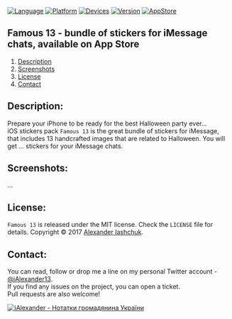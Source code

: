 [![Language](https://img.shields.io/badge/Swift-4.0-orange.svg?style=flat)](#)
[![Platform](https://img.shields.io/badge/iOS-10.0-lightgray.svg?style=flat)](#)
[![Devices](https://img.shields.io/badge/Devices-iMessage_on_iPhone_and_iPad-green.svg?style=flat)](#)
[![Version](https://img.shields.io/badge/App_version-1.0-blue.svg?style=flat)](#)
[![AppStore](https://img.shields.io/badge/App_Store-1.99-brightgreen.svg?style=flat)](http://ialexander.me/2e3ZYpi)

## Famous 13 - bundle of stickers for iMessage chats, available on App Store
1. [Description](#description)
2. [Screenshots](#screenshots)
3. [License](#license)
4. [Contact](#contact)

## <a name="description"> Description: </a>

Prepare your iPhone to be ready for the best Halloween party ever...  
iOS stickers pack ```Famous 13``` is the great bundle of stickers for iMessage, that includes 13 handcrafted images that are related to Halloween. You will get   ...   stickers for your iMessage chats.

## <a name="screenshots"> Screenshots: </a>

...

## <a name="license"> License: </a>

```Famous 13``` is released under the MIT license. Check the ```LICENSE``` file for details.
Copyright © 2017 <a href="http://iashchuk.com">Alexander Iashchuk</a>.

## <a name="contact"> Contact: </a>

You can read, follow or drop me a line on my personal Twitter account - [@iAlexander13](https://twitter.com/iAlexander13).  
If you find any issues on the project, you can open a ticket.  
Pull requests are also welcome!

[![iAlexander - Нотатки громадянина України](https://raw.githubusercontent.com/iAlexander/Pumpkins/master/Footer.png)](https://twitter.com/iAlexander13)
